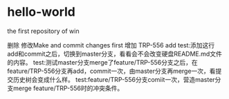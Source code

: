 # hello-world
the first repository of win

删除
修改Make and commit changes first
增加
TRP-556 add
test:添加这行add和commit之后，切换到master分支，看看会不会改变硬盘README.md文件的内容。
test:测试master分支merge了feature/TRP-556分支之后，在feature/TRP-556分支再add，commit一次，由master分支再merge一次，看提交历史树会变成什么样。
test:feature/TRP-556分支comiit一次，营造master分支merge feature/TRP-556时的冲突条件。
